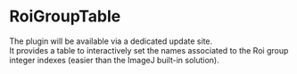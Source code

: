 # RoiGroupTable
 
The plugin will be available via a dedicated update site.  
It provides a table to interactively set the names associated to the Roi group integer indexes (easier than the ImageJ built-in solution).  
